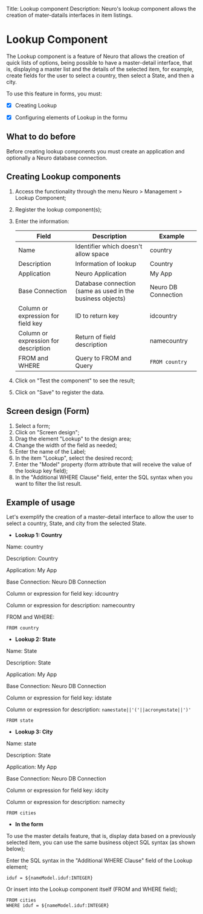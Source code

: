Title: Lookup component
Description: Neuro's lookup component allows the creation of mater-datails interfaces in item listings.

# Lookup Component

The Lookup component is a feature of Neuro that allows the creation of quick lists of options, being possible to have a master-detail interface, that is, displaying a master list and the details of the selected item, for example, create fields for the user to select a country, then select a State, and then a city.

To use this feature in forms, you must:

* [x] Creating Lookup

* [x] Configuring elements of Lookup in the formu

## What to do before

Before creating lookup components you must create an application and optionally a Neuro database connection.

## Creating Lookup components

1. Access the functionality through the menu Neuro > Management > Lookup Component;
2. Register the lookup component(s);
3. Enter the information:

    |Field|Description|Example|
    |-----|---------|-------|
    |Name|Identifier which doesn't allow space|country|
    |Description|Information of lookup|Country|
    |Application|Neuro Application|My App|
    |Base Connection|Database connection (same as used in the business objects)|Neuro DB Connection|
    |Column or expression for field key|ID to return key|idcountry|
    |Column or expression for description|Return of field description|namecountry|
    |FROM and WHERE|Query to FROM and Query|`FROM country`|

4. Click on "Test the component" to see the result;
5. Click on "Save" to register the data.


## Screen design (Form)

1. Select a form;
2. Click on "Screen design";
3. Drag the element "Lookup" to the design area;
4. Change the width of the field as needed;
5. Enter the name of the Label;
6. In the item "Lookup", select the desired record;
7. Enter the "Model" property (form attribute that will receive the value of the lookup key field);
8. In the "Additional WHERE Clause" field, enter the SQL syntax when you want to filter the list result.

## Example of usage

Let's exemplify the creation of a master-detail interface to allow the user to select a country, State, and city from the selected State.

- **Lookup 1: Country**

Name: country

Description: Country

Application: My App

Base Connection: Neuro DB Connection 

Column or expression for field key: idcountry

Column or expression for description: namecountry

FROM and WHERE:

```mysql
FROM country
```

- **Lookup 2: State**

Name: State

Description: State

Application: My App

Base Connection: Neuro DB Connection 

Column or expression for field key: idstate

Column or expression for description: `namestate||'('||acronymstate||')'`

``` mysql
FROM state
```

- **Lookup 3: City**

Name: state

Description: State

Application: My App

Base Connection: Neuro DB Connection

Column or expression for field key: idcity

Column or expression for description: namecity

``` mysql
FROM cities
```

- **In the form**

To use the master details feature, that is, display data based on a previously selected item, you can use the same business object SQL syntax (as shown below);

Enter the SQL syntax in the "Additional WHERE Clause" field of the Lookup element;

``` mysql
iduf = ${nameModel.iduf:INTEGER}
```


Or insert into the Lookup component itself (FROM and WHERE field);

``` mysql
FROM cities
WHERE iduf = ${nameModel.iduf:INTEGER}
```
